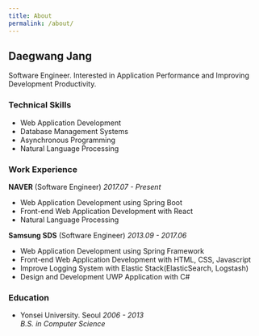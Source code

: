 ```yaml
---
title: About
permalink: /about/
---
```


## Daegwang Jang

Software Engineer.
Interested in Application Performance and Improving Development Productivity.

### __Technical Skills__

- Web Application Development
- Database Management Systems
- Asynchronous Programming
- Natural Language Processing

<!--
- Version Control with Git
- Asynchronous Programming with Node.js and C#
- ES6, React, Webpack, Node.js, Express
- Elastic Stack
-->

### __Work Experience__  
__NAVER__ (Software Engineer) _2017.07 - Present_

- Web Application Development using Spring Boot
- Front-end Web Application Development with React
- Natural Language Processing 
  
__Samsung SDS__ (Software Engineer) _2013.09 - 2017.06_

- Web Application Development using Spring Framework   
- Front-end Web Application Development with HTML, CSS, Javascript
- Improve Logging System with Elastic Stack(ElasticSearch, Logstash)
- Design and Development UWP Application with C#

### __Education__  
- Yonsei University. Seoul _2006 - 2013_  
_B.S. in Computer Science_

